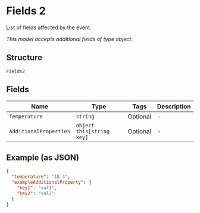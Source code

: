 
# Fields 2

List of fields affected by the event.

*This model accepts additional fields of type object.*

## Structure

`Fields2`

## Fields

| Name | Type | Tags | Description |
|  --- | --- | --- | --- |
| `Temperature` | `string` | Optional | - |
| `AdditionalProperties` | `object this[string key]` | Optional | - |

## Example (as JSON)

```json
{
  "temperature": "18.4",
  "exampleAdditionalProperty": {
    "key1": "val1",
    "key2": "val2"
  }
}
```

